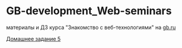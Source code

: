 # GB-development_Web-seminars
материалы и ДЗ курса "Знакомство с веб-технологиями" на [gb.ru](https://gb.ru/)

[Домашнее задание 5](/HW_05)

